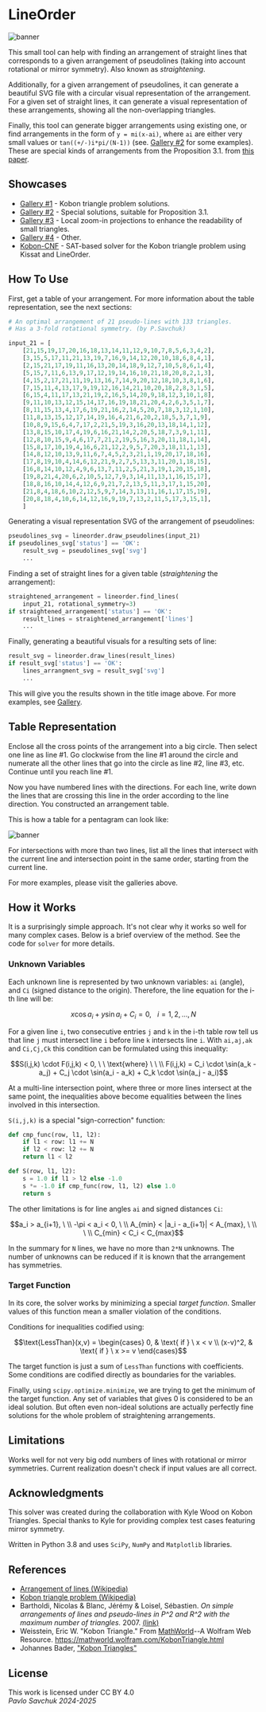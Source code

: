 # LineOrder

![banner](docs/imgs/top_img.jpg)

This small tool can help with finding an arrangement of straight lines that corresponds to a given arrangement of pseudolines (taking into account rotational or mirror symmetry). Also known as *straightening*.

Additionally, for a given arrangement of pseudolines, it can generate a beautiful SVG file with a circular visual representation of the arrangement. For a given set of straight lines, it can generate a visual representation of these arrangements, showing all the non-overlapping triangles.

Finally, this tool can generate bigger arrangements using existing one, or find arrangements in the form of `y = mi(x-ai)`, where `ai` are either very small values or `tan((+/-)i*pi/(N-1))` (see. [Gallery #2](https://zegalur.github.io/line-order/gallery/special.html) for some examples). These are special kinds of arrangements from the Proposition 3.1. from [this paper](https://www.researchgate.net/publication/1893173_On_simple_arrangements_of_lines_and_pseudo-lines_in_P2_and_R2_with_the_maximum_number_of_triangles).

## Showcases

- [Gallery #1](https://zegalur.github.io/line-order/gallery/kobon.html) - Kobon triangle problem solutions.
- [Gallery #2](https://zegalur.github.io/line-order/gallery/special.html) - Special solutions, suitable for Proposition 3.1.
- [Gallery #3](https://zegalur.github.io/line-order/gallery/local.html) - Local zoom-in projections to enhance the readability of small triangles.
- [Gallery #4](https://zegalur.github.io/line-order/gallery/other.html) - Other.
- [Kobon-CNF](https://github.com/zegalur/kobon-cnf) - SAT-based solver for the Kobon triangle problem using Kissat and LineOrder.

## How To Use

First, get a table of your arrangement. For more information about the table representation, see the next sections:

```python
# An optimal arrangement of 21 pseudo-lines with 133 triangles.
# Has a 3-fold rotational symmetry. (by P.Savchuk)

input_21 = [
    [21,15,19,17,20,16,18,13,14,11,12,9,10,7,8,5,6,3,4,2],
    [3,15,5,17,11,21,13,19,7,16,9,14,12,20,10,18,6,8,4,1],
    [2,15,21,17,19,11,16,13,20,14,18,9,12,7,10,5,8,6,1,4],
    [5,15,7,11,6,13,9,17,12,19,14,16,10,21,18,20,8,2,1,3],
    [4,15,2,17,21,11,19,13,16,7,14,9,20,12,18,10,3,8,1,6],
    [7,15,11,4,13,17,9,19,12,16,14,21,10,20,18,2,8,3,1,5],
    [6,15,4,11,17,13,21,19,2,16,5,14,20,9,18,12,3,10,1,8],
    [9,11,10,13,12,15,14,17,16,19,18,21,20,4,2,6,3,5,1,7],
    [8,11,15,13,4,17,6,19,21,16,2,14,5,20,7,18,3,12,1,10],
    [11,8,13,15,12,17,14,19,16,4,21,6,20,2,18,5,3,7,1,9],
    [10,8,9,15,6,4,7,17,2,21,5,19,3,16,20,13,18,14,1,12],
    [13,8,15,10,17,4,19,6,16,21,14,2,20,5,18,7,3,9,1,11],
    [12,8,10,15,9,4,6,17,7,21,2,19,5,16,3,20,11,18,1,14],
    [15,8,17,10,19,4,16,6,21,12,2,9,5,7,20,3,18,11,1,13],
    [14,8,12,10,13,9,11,6,7,4,5,2,3,21,1,19,20,17,18,16],
    [17,8,19,10,4,14,6,12,21,9,2,7,5,13,3,11,20,1,18,15],
    [16,8,14,10,12,4,9,6,13,7,11,2,5,21,3,19,1,20,15,18],
    [19,8,21,4,20,6,2,10,5,12,7,9,3,14,11,13,1,16,15,17],
    [18,8,16,10,14,4,12,6,9,21,7,2,13,5,11,3,17,1,15,20],
    [21,8,4,18,6,10,2,12,5,9,7,14,3,13,11,16,1,17,15,19],
    [20,8,18,4,10,6,14,12,16,9,19,7,13,2,11,5,17,3,15,1],
    ]
```

Generating a visual representation SVG of the arrangement of pseudolines:

```python
pseudolines_svg = lineorder.draw_pseudolines(input_21)
if pseudolines_svg['status'] == 'OK':
    result_svg = pseudolines_svg['svg']
    ...
```

Finding a set of straight lines for a given table (*straightening* the arrangement):

```python
straightened_arrangement = lineorder.find_lines(
    input_21, rotational_symmetry=3)
if straightened_arrangement['status'] == 'OK':
    result_lines = straightened_arrangement['lines']
    ...
```

Finally, generating a beautiful visuals for a resulting sets of line:

```python
result_svg = lineorder.draw_lines(result_lines)
if result_svg['status'] == 'OK':
    lines_arrangment_svg = result_svg['svg']
    ...
```

This will give you the results shown in the title image above. For more examples, see [Gallery](https://zegalur.github.io/line-order/gallery/kobon.html).

## Table Representation

Enclose all the cross points of the arrangement into a big circle. Then select one line as line #1. Go clockwise from the line #1 around the circle and numerate all the other lines that go into the circle as line #2, line #3, etc. Continue until you reach line #1.

Now you have numbered lines with the directions. For each line, write down the lines that are crossing this line in the order according to the line direction. You constructed an arrangement table.

This is how a table for a pentagram can look like:

![banner](docs/imgs/scheme.png)

For intersections with more than two lines, list all the lines that intersect with the current line and intersection point in the same order, starting from the current line.

For more examples, please visit the galleries above.

## How it Works

It is a surprisingly simple approach. It's not clear why it works so well for many complex cases. Below is a brief overview of the method. See the code for `solver` for more details.

### Unknown Variables

Each unknown line is represented by two unknown variables: `ai` (angle), and `Ci` (signed distance to the origin). Therefore, the line equation for the i-th line will be:

```math
x \cos{a_i} + y \sin{a_i} + C_i = 0, \ \ \ i=1,2,...,N
```

For a given line `i`, two consecutive entries `j` and `k` in the i-th table row tell us that line `j` must intersect line `i` before line `k` intersects line `i`. With `ai,aj,ak` and `Ci,Cj,Ck` this condition can be formulated using this inequality:

```math
S(i,j,k) \cdot F(i,j,k) < 0, \ \ \text{where} \ \ \\ 
F(i,j,k) = 
    C_i \cdot \sin(a_k - a_j) + 
    C_j \cdot \sin(a_i - a_k) + 
    C_k \cdot \sin(a_j - a_i)
```

At a multi-line intersection point, where three or more lines intersect at the same point, the inequalities above become equalities between the lines involved in this intersection.

`S(i,j,k)` is a special "sign-correction" function:

```python
def cmp_func(row, l1, l2):
    if l1 < row: l1 += N
    if l2 < row: l2 += N
    return l1 < l2

def S(row, l1, l2):
    s = 1.0 if l1 > l2 else -1.0
    s *= -1.0 if cmp_func(row, l1, l2) else 1.0
    return s
```

The other limitations is for line angles `ai` and signed distances `Ci`:

```math
a_i > a_{i+1}, \ \\ 
-\pi < a_i < 0, \ \\ 
A_{min} < |a_i - a_{i+1}| < A_{max}, \ \\ 
\ \\
C_{min} < C_i < C_{max}
```

In the summary for `N` lines, we have no more than `2*N` unknowns. The number of unknowns can be reduced if it is known that the arrangement has symmetries.

### Target Function

In its core, the solver works by minimizing a special *target function*. Smaller values of this function mean a smaller violation of the conditions.

Conditions for inequalities codified using:

```math
\text{LessThan}(x,v) = 
\begin{cases}
 0, & \text{ if } \ x < v \\
 (x-v)^2, & \text{ if } \ x >= v
\end{cases}
```

The target function is just a sum of `LessThan` functions with coefficients. Some conditions are codified directly as boundaries for the variables. 

Finally, using `scipy.optimize.minimize`, we are trying to get the minimum of the target function. Any set of variables that gives 0 is considered to be an ideal solution. But often even non-ideal solutions are actually perfectly fine solutions for the whole problem of straightening arrangements.

## Limitations

Works well for not very big odd numbers of lines with rotational or mirror symmetries. Current realization doesn't check if input values are all correct.

## Acknowledgments

This solver was created during the collaboration with Kyle Wood on Kobon Triangles. Special thanks to Kyle for providing complex test cases featuring mirror symmetry.

Written in Python 3.8 and uses `SciPy`, `NumPy` and `Matplotlib` libraries.

## References

* [Arrangement of lines (Wikipedia)](https://en.wikipedia.org/wiki/Arrangement_of_lines)
* [Kobon triangle problem (Wikipedia)](https://en.wikipedia.org/wiki/Kobon_triangle_problem)
* Bartholdi, Nicolas & Blanc, Jérémy & Loisel, Sébastien. *On simple arrangements of lines and pseudo-lines in P^2 and R^2 with the maximum number of triangles.* 2007. [(link)](https://www.researchgate.net/publication/1893173_On_simple_arrangements_of_lines_and_pseudo-lines_in_P2_and_R2_with_the_maximum_number_of_triangles)
* Weisstein, Eric W. "Kobon Triangle." From [MathWorld](https://mathworld.wolfram.com/)--A Wolfram Web Resource. https://mathworld.wolfram.com/KobonTriangle.html 
* Johannes Bader, ["Kobon Triangles"](https://web.archive.org/web/20160303180311/http://www.tik.ee.ethz.ch/sop/people/baderj/?page=other.php)

## License

This work is licensed under CC BY 4.0<br>
*Pavlo Savchuk 2024-2025*
